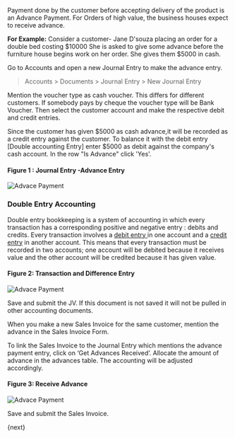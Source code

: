 Payment done by the customer before accepting delivery of the product is an
Advance Payment. For Orders of high value, the business houses expect to
receive advance.

  
__For Example:__ Consider a customer- Jane D'souza placing an order for a double
bed costing $10000 She is asked to give some advance before the furniture
house begins work on her order. She gives them $5000 in cash.

  
Go to Accounts and open a new Journal Entry to make the advance entry.

> Accounts > Documents > Journal Entry > New Journal Entry  

Mention the voucher type as cash voucher. This differs for different
customers. If somebody pays by cheque the voucher type will be Bank Voucher.
Then select the customer account and make the respective debit and credit
entries.  

Since the customer has given $5000 as cash advance,it will be recorded as a
credit entry against the customer. To balance it with the debit entry [Double
accounting Entry] enter $5000 as debit against the company's cash account. In
the row "Is Advance" click 'Yes'.

#### Figure 1 : Journal Entry -Advance Entry  

<img class="screenshot" alt="Advace Payment" src="/assets/manual_erpnext_com/img/accounts/advance-payment-1.png">

### Double Entry Accounting  

Double entry bookkeeping is a system of accounting in which every transaction
has a corresponding positive and negative entry : debits and credits. Every
transaction involves a [debit entry
](http://www.e-conomic.co.uk/accountingsystem/glossary/debit)in one account
and a [credit
entry](http://www.e-conomic.co.uk/accountingsystem/glossary/credit) in another
account. This means that every transaction must be recorded in two accounts;
one account will be debited because it receives value and the other account
will be credited because it has given value.

  
#### Figure 2: Transaction and Difference Entry

<img class="screenshot" alt="Advace Payment" src="/assets/manual_erpnext_com/img/accounts/advance-payment-2.png">

Save and submit the JV. If this document is not saved it will not be pulled in
other accounting documents.

When you make a new Sales Invoice for the same customer, mention the advance
in the Sales Invoice Form.

To link the Sales Invoice to the Journal Entry which mentions the advance
payment entry, click on ‘Get Advances Received’.  Allocate the amount of
advance in the advances table. The accounting will be adjusted accordingly.

#### Figure 3: Receive Advance 

<img class="screenshot" alt="Advace Payment" src="/assets/manual_erpnext_com/img/accounts/advance-payment-3.png">

Save and submit the Sales Invoice.

{next}

